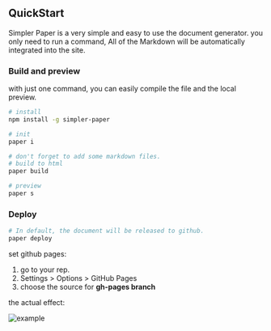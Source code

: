 ## QuickStart
Simpler Paper is a very simple and easy to use the document generator.
you only need to run a command, All of the Markdown will be automatically integrated into the site. 


### Build and preview    
with just one command, you can easily compile the file and the local preview.
```bash
# install 
npm install -g simpler-paper  

# init  
paper i

# don't forget to add some markdown files.  
# build to html
paper build 

# preview  
paper s
```

### Deploy

```bash  
# In default, the document will be released to github.    
paper deploy
```

set github pages:

  1. go to your rep.
  2. Settings > Options > GitHub Pages  
  3. choose the source for **gh-pages branch**
  
the actual effect:     

![example](http://static.wittsay.cc/simpler-papergh-pages.png?imageView2/2/w/850/h/300/)





